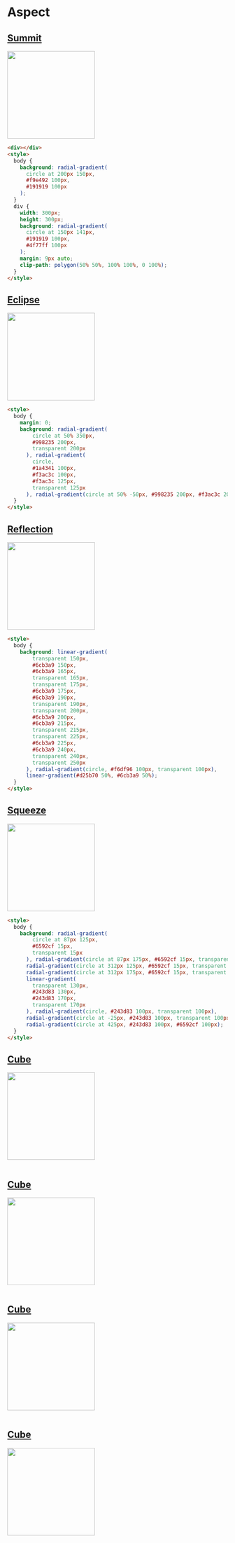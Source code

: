 # Aspect

## [Summit](https://cssbattle.dev/play/89)

<img width="200px" src="https://cssbattle.dev/targets/89.png">

```html
<div></div>
<style>
  body {
    background: radial-gradient(
      circle at 200px 150px,
      #f9e492 100px,
      #191919 100px
    );
  }
  div {
    width: 300px;
    height: 300px;
    background: radial-gradient(
      circle at 150px 141px,
      #191919 100px,
      #4f77ff 100px
    );
    margin: 9px auto;
    clip-path: polygon(50% 50%, 100% 100%, 0 100%);
  }
</style>
```

## [Eclipse](https://cssbattle.dev/play/90)

<img width="200px" src="https://cssbattle.dev/targets/90.png">

```html
<style>
  body {
    margin: 0;
    background: radial-gradient(
        circle at 50% 350px,
        #998235 200px,
        transparent 200px
      ), radial-gradient(
        circle,
        #1a4341 100px,
        #f3ac3c 100px,
        #f3ac3c 125px,
        transparent 125px
      ), radial-gradient(circle at 50% -50px, #998235 200px, #f3ac3c 200px);
  }
</style>
```

## [Reflection](https://cssbattle.dev/play/91)

<img width="200px" src="https://cssbattle.dev/targets/91.png">

```html
<style>
  body {
    background: linear-gradient(
        transparent 150px,
        #6cb3a9 150px,
        #6cb3a9 165px,
        transparent 165px,
        transparent 175px,
        #6cb3a9 175px,
        #6cb3a9 190px,
        transparent 190px,
        transparent 200px,
        #6cb3a9 200px,
        #6cb3a9 215px,
        transparent 215px,
        transparent 225px,
        #6cb3a9 225px,
        #6cb3a9 240px,
        transparent 240px,
        transparent 250px
      ), radial-gradient(circle, #f6df96 100px, transparent 100px),
      linear-gradient(#d25b70 50%, #6cb3a9 50%);
  }
</style>
```

## [Squeeze](https://cssbattle.dev/play/92)

<img width="200px" src="https://cssbattle.dev/targets/92.png">

```html
<style>
  body {
    background: radial-gradient(
        circle at 87px 125px,
        #6592cf 15px,
        transparent 15px
      ), radial-gradient(circle at 87px 175px, #6592cf 15px, transparent 15px),
      radial-gradient(circle at 312px 125px, #6592cf 15px, transparent 15px),
      radial-gradient(circle at 312px 175px, #6592cf 15px, transparent 15px),
      linear-gradient(
        transparent 130px,
        #243d83 130px,
        #243d83 170px,
        transparent 170px
      ), radial-gradient(circle, #243d83 100px, transparent 100px),
      radial-gradient(circle at -25px, #243d83 100px, transparent 100px),
      radial-gradient(circle at 425px, #243d83 100px, #6592cf 100px);
  }
</style>
```

## [Cube](https://cssbattle.dev/play/93)

<img width="200px" src="https://cssbattle.dev/targets/93.png">

```html

```

## [Cube](https://cssbattle.dev/play/94)

<img width="200px" src="https://cssbattle.dev/targets/94.png">

```html

```

## [Cube](https://cssbattle.dev/play/95)

<img width="200px" src="https://cssbattle.dev/targets/95.png">

```html

```

## [Cube](https://cssbattle.dev/play/96)

<img width="200px" src="https://cssbattle.dev/targets/96.png">

```html

```
